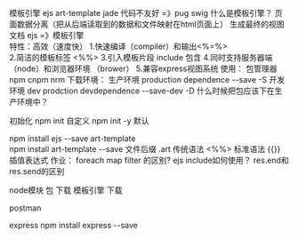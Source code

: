 模板引擎
ejs   art-template   jade  代码不友好 =》pug   swig
什么是模板引擎？
页面数据分离（把从后端读取到的数据和文件映射在html页面上）
生成最终的视图文档
ejs  =》模板引擎  
特性：高效（速度快）
      1.快速编译（compiler）和输出<%=%>   
	  2.简洁的模板标签  <%%>
	  3.引入模板片段  include  包含
	  4.同时支持服务器端（node）和浏览器环境  （brower）
	  5.兼容express视图系统
使用：
包管理器  npm  cnpm   nrm
下载环境：
生产环境   production         dependence        --save        -S
开发环境   dev prodction      devdependence     --save-dev    -D
什么时候把包应该下在生产环境中？

初始化
npm  init      自定义
npm  init -y   默认

npm install ejs   --save
art-template    
npm install art-template --save
文件后缀  .art
传统语法
<%%>
标准语法
{{}}  插值表达式 
作业：
foreach   map   filter 的区别?
ejs include如何使用？
res.end和res.send的区别

node模块  包 下载   模板引擎  下载

postman

express
npm install express --save
